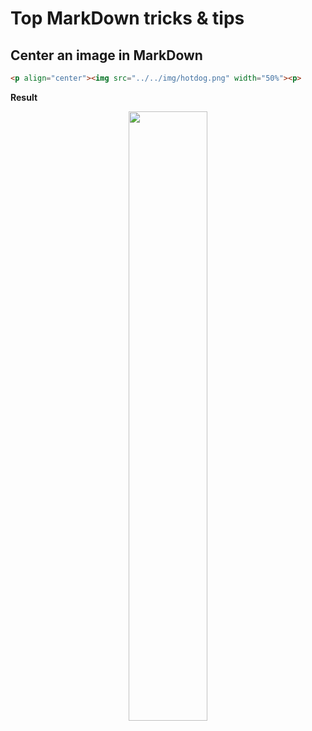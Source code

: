 # Top MarkDown tricks & tips

## Center an image in MarkDown

```markdown
<p align="center"><img src="../../img/hotdog.png" width="50%"><p>
```

**Result**

<p align="center"><img src="../../../img/hotdog.jpeg" width="50%"><p>
